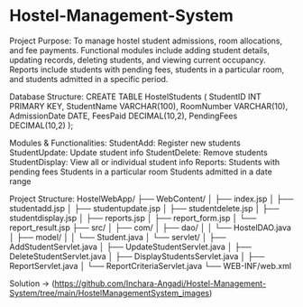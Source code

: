 # Hostel-Management-System


Project Purpose:
To manage hostel student admissions, room allocations, and fee payments. Functional modules include
adding student details, updating records, deleting students, and viewing current occupancy. Reports
include students with pending fees, students in a particular room, and students admitted in a specific
period.



Database Structure:
CREATE TABLE HostelStudents (
StudentID INT PRIMARY KEY,
StudentName VARCHAR(100),
RoomNumber VARCHAR(10),
AdmissionDate DATE,
FeesPaid DECIMAL(10,2),
PendingFees DECIMAL(10,2)
);

Modules & Functionalities:
StudentAdd: Register new students
StudentUpdate: Update student info
StudentDelete: Remove students
StudentDisplay: View all or individual student info
Reports:
Students with pending fees
Students in a particular room
Students admitted in a date range

Project Structure:
HostelWebApp/
├── WebContent/
│ ├── index.jsp
│ ├── studentadd.jsp
│ ├── studentupdate.jsp
│ ├── studentdelete.jsp
│ ├── studentdisplay.jsp
│ ├── reports.jsp
│ ├── report_form.jsp
│ └── report_result.jsp
├── src/
│ ├── com/
│ ├── dao/
│ │ └── HostelDAO.java
│ ├── model/
│ │ └── Student.java
│ └── servlet/
│ ├── AddStudentServlet.java
│ ├── UpdateStudentServlet.java
│ ├── DeleteStudentServlet.java
│ ├── DisplayStudentsServlet.java
│ ├── ReportServlet.java
│ └── ReportCriteriaServlet.java
└── WEB-INF/web.xml

Solution -> (https://github.com/Inchara-Angadi/Hostel-Management-System/tree/main/HostelManagementSystem_images)
